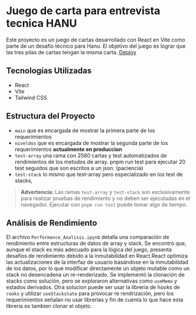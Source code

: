 # Juego de carta para entrevista tecnica HANU

Este proyecto es un juego de cartas desarrollado con React en Vite como parte de un desafío técnico para Hanu. El objetivo del juego es lograr que las tres pilas de cartas tengan la misma carta.
[Deploy](https://card-game-black.vercel.app/)

## Tecnologías Utilizadas

- React
- Vite
- Tailwind CSS

## Estructura del Proyecto

- `main` que es encargada de mostrar la primera parte de los requerimientos
- `niveldos` que es encargada de mostrar la segunda parte de los requerimientos **actualmente en produccion**
- `test-array` una rama con 2580 cartas y test automatizados de rendimientos de los metodos de array. pnpm run test para ejecutar 20 test seguidos que son escritos a un json. (paciencia)
- `test-stack` lo mismo que test-array pero especializado en los test de stacks,

> **Advertencia:** Las ramas `test-array` y `test-stack` son exclusivamente para realizar pruebas de rendimiento y no deben ser ejecutadas en el navegador. Ejecutar con `pnpm run test` puede tomar algo de tiempo.

## Análisis de Rendimiento

El archivo `Performance_Analisis.ipynb` detalla una comparación de rendimiento entre estructuras de datos de array y stack. Se encontró que, aunque el stack es más adecuado para la lógica del juego, presenta desafíos de rendimiento debido a la inmutabilidad en React.React optimiza las actualizaciones de la interfaz de usuario basándose en la inmutabilidad de los datos, por lo que modificar directamente un objeto mutable como un stack no desencadena un re-renderizado. Se implementó la clonación de stacks como solución, pero se exploraron alternativas como `useMemo` y estados derivados. Otra solucion puede ser usar la libreria de hooks de `rooks` y utilizar `useStackstate` para provocar re rendrización, pero los requerimientos señalan no usar librerias y fin de cuenta lo que hace esta libreria es tambien clonar el objeto.
